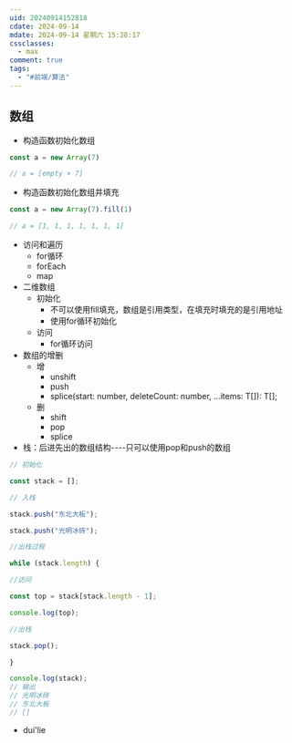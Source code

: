 ```yaml
---
uid: 20240914152818
cdate: 2024-09-14
mdate: 2024-09-14 星期六 15:28:17
cssclasses:
  - max
comment: true
tags:
  - "#前端/算法"
---
```


## 数组
- 构造函数初始化数组
```js
const a = new Array(7)

// a = [empty × 7]
```
- 构造函数初始化数组并填充
```js
const a = new Array(7).fill(1)

// a = [1, 1, 1, 1, 1, 1, 1]
```
- 访问和遍历
	- for循环
	- forEach
	- map
- 二维数组
	- 初始化
		- 不可以使用fill填充，数组是引用类型，在填充时填充的是引用地址
		- 使用for循环初始化
	- 访问
		- for循环访问
- 数组的增删
	- 增
		- unshift
		- push
		- splice(start: number, deleteCount: number, ...items: T[]): T[];
	- 删
		- shift
		- pop
		- splice
- 栈：后进先出的数组结构----只可以使用pop和push的数组
```js
// 初始化

const stack = [];

// 入栈

stack.push("东北大板");

stack.push("光明冰砖");

//出栈过程

while (stack.length) {

//访问

const top = stack[stack.length - 1];

console.log(top);

//出栈

stack.pop();

}

console.log(stack);
// 输出
// 光明冰砖
// 东北大板
// []
```
- dui'lie